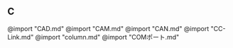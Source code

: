## C

@import "CAD.md"
@import "CAM.md"
@import "CAN.md"
@import "CC-Link.md"
@import "column.md"
@import "COMポート.md"
